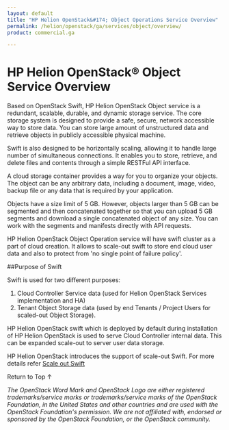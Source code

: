 ```yaml
---
layout: default
title: "HP Helion OpenStack&#174; Object Operations Service Overview"
permalink: /helion/openstack/ga/services/object/overview/
product: commercial.ga

---
```

<!--UNDER REVISION-->

<script>

function PageRefresh {
onLoad="window.refresh"
}

PageRefresh();

</script>

<!--
<p style="font-size: small;"> <a href="/helion/openstack/services/networking/overview/">&#9664; PREV</a> | <a href="/helion/openstack/services/overview/">&#9650; UP</a> | <a href="/helion/openstack/services/orchestration/overview/"> NEXT &#9654</a> </p>-->

# HP Helion OpenStack&#174; Object Service Overview #

<!-- modeled after HP Cloud Networking Getting Started (network.getting.started.md) -->

Based on OpenStack Swift, HP Helion OpenStack Object service is a redundant, scalable, durable, and dynamic storage service. The core storage system is designed to provide a safe, secure, network accessible way to store data. You can store large amount of unstructured data and retrieve objects in publicly accessible physical machine.   

 Swift is also designed to be horizontally scaling, allowing it to handle large number of simultaneous connections. It enables you to store, retrieve, and delete files and contents through a simple RESTFul API interface.


A cloud storage container provides a way for you to organize your objects. The object can be any arbitrary data, including a document, image, video, backup file or any  data that is required by your application.

Objects have a size limit of 5 GB. However, objects larger than 5 GB can be segmented and then concatenated together so that you can upload 5 GB segments and download a single concatenated object of any size. You can work with the segments and manifests directly with API requests.


HP Helion OpenStack Object Operation service will have swift cluster as a part of cloud creation. It allows to scale-out swift to store end cloud user data and also to protect from 'no single point of failure policy'. 


##Purpose of Swift

Swift is used for two different purposes:

1. Cloud Controller Service data (used for Helion OpenStack Services implementation and HA) 
2. Tenant Object Storage data (used by end Tenants / Project Users for scaled-out Object Storage).

HP Helion OpenStack swift which is deployed by default during installation of HP Helion OpenStack is used to serve Cloud Controller internal data. This can be expanded scale-out to server user data storage. 

<!---
Some customers may want Scaled Out Swift right from onset of their deployments, whereas others may start out without a requirement for Object Storage, and may later on decide to add on Swift Object Storage.

While Swift will be used for 2 different purposes (Cloud Controller Service data and Tenant Object Storage), customers do not want to maintain 2 separate Swifts within their OpenStack, so we need a strategy to use a single Swift implementation that starts with servicing Cloud Controller internal data, but can expand over time to scaled out Tenant Object Storage. --->

HP Helion OpenStack introduces the support of scale-out Swift. For more details refer [Scale out Swift](/helion/openstack/ga/services/object/overview/scale-out-swift/)








<a href="#top" style="padding:14px 0px 14px 0px; text-decoration: none;"> Return to Top &#8593; </a>






*The OpenStack Word Mark and OpenStack Logo are either registered trademarks/service marks or trademarks/service marks of the OpenStack Foundation, in the United States and other countries and are used with the OpenStack Foundation's permission. We are not affiliated with, endorsed or sponsored by the OpenStack Foundation, or the OpenStack community.*
